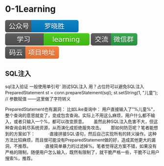 # 0-1Learning

![alt text](../../static/common/svg/luoxiaosheng.svg "公众号")
![alt text](../../static/common/svg/luoxiaosheng_learning.svg "学习")
![alt text](../../static/common/svg/luoxiaosheng_wechat.svg "微信")
![alt text](../../static/common/svg/luoxiaosheng_gitee.svg "码云")

## SQL注入

sql注入验证
一般使用单引号‘ 测试SQL注入
用？占位符可以避免SQL注入
PreparedStatement st = conn.prepareStatement(sql);
st.setString(1, "儿童"); // 参数赋值  ——这里做了字符转义


PreparedStatement也有漏洞：
比如Like查询中：
用户直接输入了"%儿童%"，整个查询的意思就变了，变成包含查询。实际上不用这么麻烦，用户什么都不输入，或者只输入一个%，都可以改变原意。
     虽然此种SQL注入危害不大，但这种查询会耗尽系统资源，从而演化成拒绝服务攻击。
     那如何防范呢？笔者能想到的方案如下：
          ·直接拼接SQL语句，然后自己实现所有的转义操作。这种方法比较麻烦，而且很可能没有PreparedStatement做的好，造成其他更大的漏洞，不推荐。
          ·直接简单暴力的过滤掉%。笔者觉得这方案不错，如果没有严格的限制，随便用户怎么输入，既然有限制了，就干脆严格一些，干脆不让用户搜索%，推荐。


